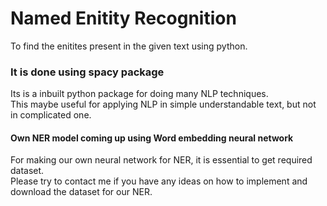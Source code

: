 # Named Enitity Recognition   
To find the enitites present in the given text using python. 

### It is done using spacy package    
Its is a inbuilt python package for doing many NLP techniques.   
This maybe useful for applying NLP in simple understandable text, but not in complicated one.   

#### Own NER model coming up using Word embedding neural network
For making our own neural network for NER, it is essential to get required dataset.   
Please try to contact me if you have any ideas on how to implement and download the dataset for our NER.    